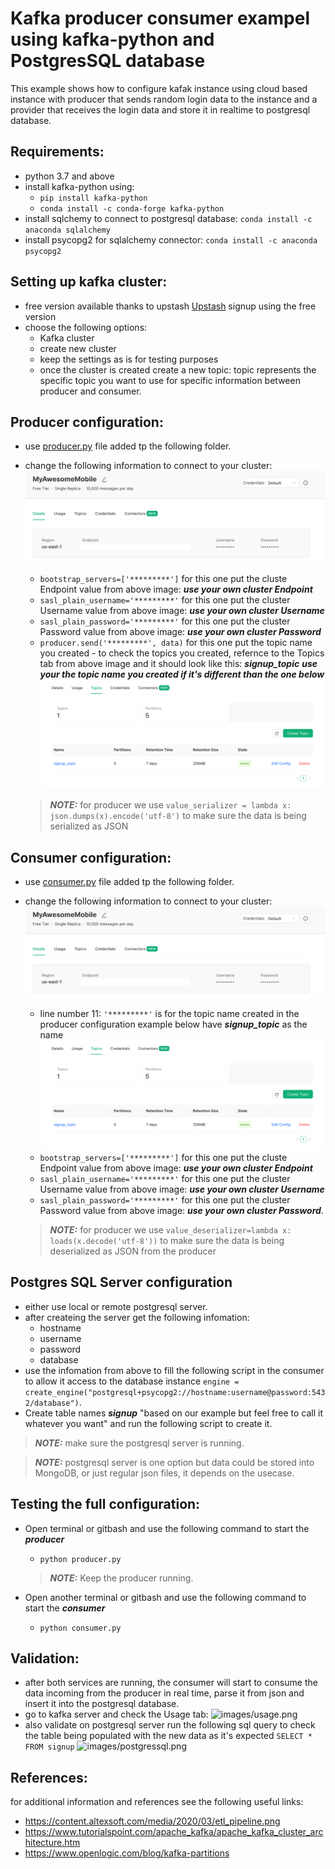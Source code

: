 # Kafka producer consumer exampel using kafka-python and PostgresSQL database


This example shows how to configure kafak instance using cloud based instance with producer that sends random login data to the instance and a provider that receives the login data and store it in realtime to postgresql database.

## Requirements:
- python 3.7 and above
- install kafka-python using: 
    - ```pip install kafka-python```
    - ```conda install -c conda-forge kafka-python```
- install sqlchemy to connect to postgresql database: ```conda install -c anaconda sqlalchemy```
- install psycopg2 for sqlalchemy connector: ```conda install -c anaconda psycopg2```

## Setting up kafka cluster: 
- free version available thanks to upstash [Upstash](https://console.upstash.com/) signup using the free version
- choose the following options:
    - Kafka cluster
    - create new cluster
    - keep the settings as is for testing purposes
    - once the cluster is created create a new topic: topic represents the specific topic you want to use for specific information between producer and consumer.

## Producer configuration:
- use [producer.py](./producer.py) file added tp the following folder.
- change the following information to connect to your cluster:
![images/config.png](./images/config.png)
    - ```bootstrap_servers=['*********']``` for this one put the cluste Endpoint value from above image: ***use your own cluster Endpoint***
    - ```sasl_plain_username='*********'``` for this one put the cluster Username value from above image: ***use your own cluster Username***
    - ```sasl_plain_password='*********'``` for this one put the cluster Password value from above image: ***use your own cluster Password***
    - ```producer.send('*********', data)``` for this one put the topic name you created - to check the topics you created, refernce to the Topics tab from above image and it should look like this: ***signup_topic***  ***use your the topic name you created if it's different than the one below*** 
    ![images/topics.png](./images/topics.png)

    > **_NOTE:_**  for producer we use   ```value_serializer = lambda x: json.dumps(x).encode('utf-8')``` to make sure the data is being serialized as JSON


## Consumer configuration:
- use [consumer.py](./consumer.py) file added tp the following folder.
- change the following information to connect to your cluster:
![images/config.png](./images/config.png)
    - line number 11:  ```'*********'``` is for the topic name created in the producer configuration example below have ***signup_topic*** as the name
    ![images/topics.png](./images/topics.png)
    - ```bootstrap_servers=['*********']``` for this one put the cluste Endpoint value from above image: ***use your own cluster Endpoint***
    - ```sasl_plain_username='*********'``` for this one put the cluster Username value from above image: ***use your own cluster Username***
    - ```sasl_plain_password='*********'``` for this one put the cluster Password value from above image: ***use your own cluster Password***.

    > **_NOTE:_**  for producer we use   ```value_deserializer=lambda x: loads(x.decode('utf-8'))``` to make sure the data is being deserialized as JSON from the producer

## Postgres SQL Server configuration
- either use local or remote postgresql server.
- after createing the server get the following infomation:
    - hostname
    - username
    - password
    - database
- use the infomation from above to fill the following script in the consumer to allow it access to the database instance
```engine = create_engine("postgresql+psycopg2://hostname:username@password:5432/database")```.
- Create table names ***signup*** "based on our example but feel free to call it whatever you want" and run the following script to create it.


> **_NOTE:_**  make sure the postgresql server is running.

> **_NOTE:_**  postgresql server is one option but data could be stored into MongoDB, or just regular json files, it depends on the usecase.

## Testing the full configuration:
- Open terminal or gitbash and use the following command to start the ***producer***
    - ```python producer.py```
    
    > **_NOTE:_**  Keep the producer running.
- Open another terminal or gitbash and use the following command to start the ***consumer***
    - ```python consumer.py```

## Validation:
- after both services are running, the consumer will start to consume the data incoming from the producer in real time, parse it from json and insert it into the postgresql database.
- go to kafka server and check the Usage tab:
![images/usage.png](./images/usage.png)
- also validate on postgresql server run the following sql query to check the table being populated with the new data as it's expected
```SELECT * FROM signup```
![images/postgressql.png](./images/postgressql.png)
    
## References:
for additional information and references see the following useful links:
- https://content.altexsoft.com/media/2020/03/etl_pipeline.png
- https://www.tutorialspoint.com/apache_kafka/apache_kafka_cluster_architecture.htm
- https://www.openlogic.com/blog/kafka-partitions
